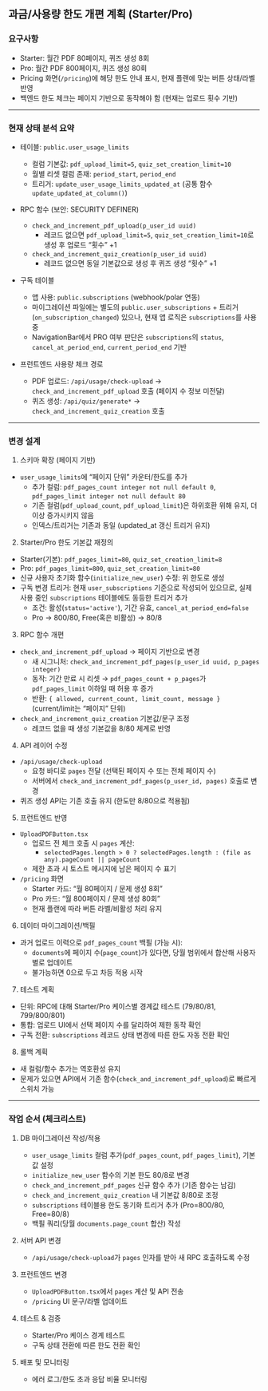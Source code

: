 ## 과금/사용량 한도 개편 계획 (Starter/Pro)

### 요구사항
- Starter: 월간 PDF 80페이지, 퀴즈 생성 8회
- Pro: 월간 PDF 800페이지, 퀴즈 생성 80회
- Pricing 화면(`/pricing`)에 해당 한도 안내 표시, 현재 플랜에 맞는 버튼 상태/라벨 반영
- 백엔드 한도 체크는 페이지 기반으로 동작해야 함 (현재는 업로드 횟수 기반)

---

### 현재 상태 분석 요약
- 테이블: `public.user_usage_limits`
  - 컬럼 기본값: `pdf_upload_limit=5`, `quiz_set_creation_limit=10`
  - 월별 리셋 컬럼 존재: `period_start`, `period_end`
  - 트리거: `update_user_usage_limits_updated_at` (공통 함수 `update_updated_at_column()`)

- RPC 함수 (보안: SECURITY DEFINER)
  - `check_and_increment_pdf_upload(p_user_id uuid)`
    - 레코드 없으면 `pdf_upload_limit=5`, `quiz_set_creation_limit=10`로 생성 후 업로드 “횟수” +1
  - `check_and_increment_quiz_creation(p_user_id uuid)`
    - 레코드 없으면 동일 기본값으로 생성 후 퀴즈 생성 “횟수” +1

- 구독 테이블
  - 앱 사용: `public.subscriptions` (webhook/polar 연동)
  - 마이그레이션 파일에는 별도의 `public.user_subscriptions` + 트리거(`on_subscription_changed`) 있으나, 현재 앱 로직은 `subscriptions`를 사용 중
  - NavigationBar에서 PRO 여부 판단은 `subscriptions`의 `status`, `cancel_at_period_end`, `current_period_end` 기반

- 프런트엔드 사용량 체크 경로
  - PDF 업로드: `/api/usage/check-upload` → `check_and_increment_pdf_upload` 호출 (페이지 수 정보 미전달)
  - 퀴즈 생성: `/api/quiz/generate*` → `check_and_increment_quiz_creation` 호출

---

### 변경 설계
1) 스키마 확장 (페이지 기반)
- `user_usage_limits`에 “페이지 단위” 카운터/한도를 추가
  - 추가 컬럼: `pdf_pages_count integer not null default 0`, `pdf_pages_limit integer not null default 80`
  - 기존 컬럼(`pdf_upload_count`, `pdf_upload_limit`)은 하위호환 위해 유지, 더 이상 증가시키지 않음
  - 인덱스/트리거는 기존과 동일 (updated_at 갱신 트리거 유지)

2) Starter/Pro 한도 기본값 재정의
- Starter(기본): `pdf_pages_limit=80`, `quiz_set_creation_limit=8`
- Pro: `pdf_pages_limit=800`, `quiz_set_creation_limit=80`
- 신규 사용자 초기화 함수(`initialize_new_user`) 수정: 위 한도로 생성
- 구독 변경 트리거: 현재 `user_subscriptions` 기준으로 작성되어 있으므로, 실제 사용 중인 `subscriptions` 테이블에도 동등한 트리거 추가
  - 조건: 활성(`status='active'`), 기간 유효, `cancel_at_period_end=false`
  - Pro → 800/80, Free(혹은 비활성) → 80/8

3) RPC 함수 개편
- `check_and_increment_pdf_upload` → 페이지 기반으로 변경
  - 새 시그니처: `check_and_increment_pdf_pages(p_user_id uuid, p_pages integer)`
  - 동작: 기간 만료 시 리셋 → `pdf_pages_count + p_pages`가 `pdf_pages_limit` 이하일 때 허용 후 증가
  - 반환: `{ allowed, current_count, limit_count, message }` (current/limit는 “페이지” 단위)
- `check_and_increment_quiz_creation` 기본값/문구 조정
  - 레코드 없을 때 생성 기본값을 8/80 체계로 반영

4) API 레이어 수정
- `/api/usage/check-upload`
  - 요청 바디로 `pages` 전달 (선택된 페이지 수 또는 전체 페이지 수)
  - 서버에서 `check_and_increment_pdf_pages(p_user_id, pages)` 호출로 변경
- 퀴즈 생성 API는 기존 호출 유지 (한도만 8/80으로 적용됨)

5) 프런트엔드 반영
- `UploadPDFButton.tsx`
  - 업로드 전 체크 호출 시 `pages` 계산:
    - `selectedPages.length > 0 ? selectedPages.length : (file as any).pageCount || pageCount`
  - 제한 초과 시 토스트 메시지에 남은 페이지 수 표기
- `/pricing` 화면
  - Starter 카드: “월 80페이지 / 문제 생성 8회”
  - Pro 카드: “월 800페이지 / 문제 생성 80회”
  - 현재 플랜에 따라 버튼 라벨/비활성 처리 유지

6) 데이터 마이그레이션/백필
- 과거 업로드 이력으로 `pdf_pages_count` 백필 (가능 시):
  - `documents`에 페이지 수(`page_count`)가 있다면, 당월 범위에서 합산해 사용자별로 업데이트
  - 불가능하면 0으로 두고 차등 적용 시작

7) 테스트 계획
- 단위: RPC에 대해 Starter/Pro 케이스별 경계값 테스트 (79/80/81, 799/800/801)
- 통합: 업로드 UI에서 선택 페이지 수를 달리하여 제한 동작 확인
- 구독 전환: `subscriptions` 레코드 상태 변경에 따른 한도 자동 전환 확인

8) 롤백 계획
- 새 컬럼/함수 추가는 역호환성 유지
- 문제가 있으면 API에서 기존 함수(`check_and_increment_pdf_upload`)로 빠르게 스위치 가능

---

### 작업 순서 (체크리스트)
1. DB 마이그레이션 작성/적용
   - `user_usage_limits` 컬럼 추가(`pdf_pages_count`, `pdf_pages_limit`), 기본값 설정
   - `initialize_new_user` 함수의 기본 한도 80/8로 변경
   - `check_and_increment_pdf_pages` 신규 함수 추가 (기존 함수는 남김)
   - `check_and_increment_quiz_creation` 내 기본값 8/80로 조정
   - `subscriptions` 테이블용 한도 동기화 트리거 추가 (Pro=800/80, Free=80/8)
   - 백필 쿼리(당월 `documents.page_count` 합산) 작성

2. 서버 API 변경
   - `/api/usage/check-upload`가 `pages` 인자를 받아 새 RPC 호출하도록 수정

3. 프런트엔드 변경
   - `UploadPDFButton.tsx`에서 `pages` 계산 및 API 전송
   - `/pricing` UI 문구/라벨 업데이트

4. 테스트 & 검증
   - Starter/Pro 케이스 경계 테스트
   - 구독 상태 전환에 따른 한도 전환 확인

5. 배포 및 모니터링
   - 에러 로그/한도 초과 응답 비율 모니터링


